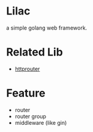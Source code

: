 # Lilac
a simple golang web framework.

# Related Lib
- [httprouter](https://github.com/julienschmidt/httprouter)

# Feature
- router
- router group
- middleware (like gin)
